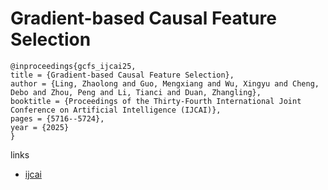 # Gradient-based Causal Feature Selection

```
@inproceedings{gcfs_ijcai25,
title = {Gradient-based Causal Feature Selection},
author = {Ling, Zhaolong and Guo, Mengxiang and Wu, Xingyu and Cheng, Debo and Zhou, Peng and Li, Tianci and Duan, Zhangling},
booktitle = {Proceedings of the Thirty-Fourth International Joint Conference on Artificial Intelligence (IJCAI)},
pages = {5716--5724},
year = {2025}
}
```

links
- [ijcai](https://www.ijcai.org/proceedings/2025/636)
